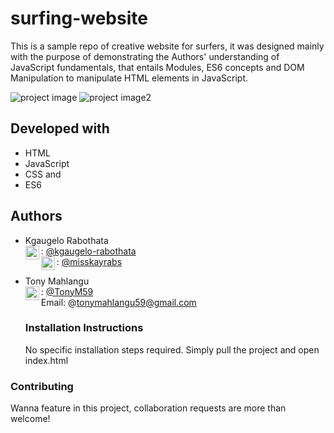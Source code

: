 # surfing-website
This is a sample repo of creative website for surfers, it was designed mainly with the purpose of demonstrating the Authors' understanding of JavaScript fundamentals, that entails Modules, ES6 concepts and DOM Manipulation to manipulate HTML elements in JavaScript.

![project image](/images/pic2.jpeg)
![project image2](/images/pic.jpeg)


## Developed with
- HTML
- JavaScript
- CSS and
- ES6

## Authors
- Kgaugelo Rabothata <br>
   <img align="left" alt="codeSTACKr | Github" width="22px" src="https://cdn.jsdelivr.net/npm/simple-icons@v3/icons/github.svg" />: [@kgaugelo-rabothata](https://github.com/kgaugelo-rabothata) <br>
  <img align="left" alt="codeSTACKr | Twitter" width="22px" src="https://cdn.jsdelivr.net/npm/simple-icons@v3/icons/twitter.svg" /> : [@misskayrabs](https://twitter.com/misskayrabs)
   
- Tony Mahlangu <br>
   <img align="left" alt="codeSTACKr | Github" width="22px" src="https://cdn.jsdelivr.net/npm/simple-icons@v3/icons/github.svg" />: [@TonyM59](https://github.com/tonym59) <br>
   Email: @tonymahlangu59@gmail.com

   ### Installation Instructions
   No specific installation steps required.
   Simply pull the project and open index.html

### Contributing
Wanna feature in this project, collaboration requests are more than welcome!
